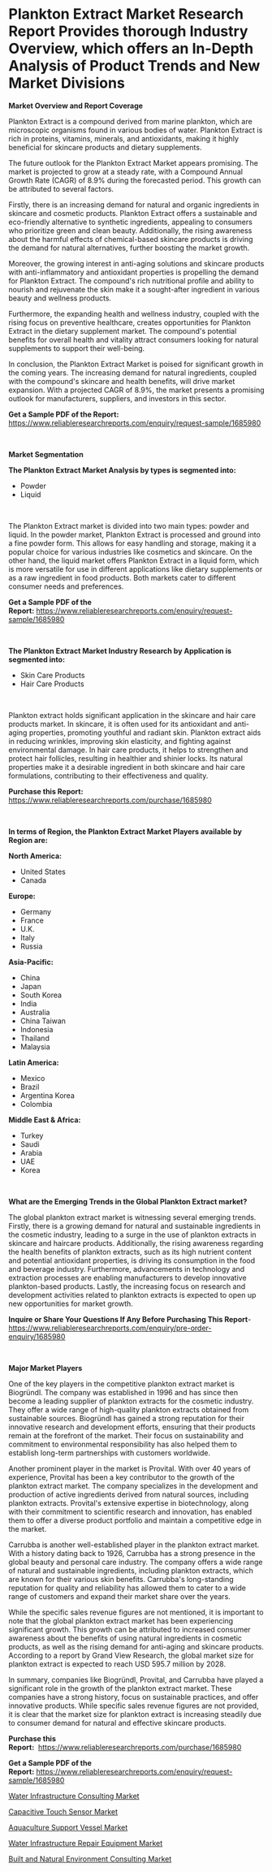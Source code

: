 <p><h1>Plankton Extract Market Research Report Provides thorough Industry Overview, which offers an In-Depth Analysis of Product Trends and New Market Divisions</h1></p><p><strong>Market Overview and Report Coverage</strong></p>
<p><p>Plankton Extract is a compound derived from marine plankton, which are microscopic organisms found in various bodies of water. Plankton Extract is rich in proteins, vitamins, minerals, and antioxidants, making it highly beneficial for skincare products and dietary supplements.</p><p>The future outlook for the Plankton Extract Market appears promising. The market is projected to grow at a steady rate, with a Compound Annual Growth Rate (CAGR) of 8.9% during the forecasted period. This growth can be attributed to several factors.</p><p>Firstly, there is an increasing demand for natural and organic ingredients in skincare and cosmetic products. Plankton Extract offers a sustainable and eco-friendly alternative to synthetic ingredients, appealing to consumers who prioritize green and clean beauty. Additionally, the rising awareness about the harmful effects of chemical-based skincare products is driving the demand for natural alternatives, further boosting the market growth.</p><p>Moreover, the growing interest in anti-aging solutions and skincare products with anti-inflammatory and antioxidant properties is propelling the demand for Plankton Extract. The compound's rich nutritional profile and ability to nourish and rejuvenate the skin make it a sought-after ingredient in various beauty and wellness products.</p><p>Furthermore, the expanding health and wellness industry, coupled with the rising focus on preventive healthcare, creates opportunities for Plankton Extract in the dietary supplement market. The compound's potential benefits for overall health and vitality attract consumers looking for natural supplements to support their well-being.</p><p>In conclusion, the Plankton Extract Market is poised for significant growth in the coming years. The increasing demand for natural ingredients, coupled with the compound's skincare and health benefits, will drive market expansion. With a projected CAGR of 8.9%, the market presents a promising outlook for manufacturers, suppliers, and investors in this sector.</p></p>
<p><strong>Get a Sample PDF of the Report:</strong> <a href="https://www.reliableresearchreports.com/enquiry/request-sample/1685980">https://www.reliableresearchreports.com/enquiry/request-sample/1685980</a></p>
<p>&nbsp;</p>
<p><strong>Market Segmentation</strong></p>
<p><strong>The Plankton Extract Market Analysis by types is segmented into:</strong></p>
<p><ul><li>Powder</li><li>Liquid</li></ul></p>
<p>&nbsp;</p>
<p><p>The Plankton Extract market is divided into two main types: powder and liquid. In the powder market, Plankton Extract is processed and ground into a fine powder form. This allows for easy handling and storage, making it a popular choice for various industries like cosmetics and skincare. On the other hand, the liquid market offers Plankton Extract in a liquid form, which is more versatile for use in different applications like dietary supplements or as a raw ingredient in food products. Both markets cater to different consumer needs and preferences.</p></p>
<p><strong>Get a Sample PDF of the Report:</strong>&nbsp;<a href="https://www.reliableresearchreports.com/enquiry/request-sample/1685980">https://www.reliableresearchreports.com/enquiry/request-sample/1685980</a></p>
<p>&nbsp;</p>
<p><strong>The Plankton Extract Market Industry Research by Application is segmented into:</strong></p>
<p><ul><li>Skin Care Products</li><li>Hair Care Products</li></ul></p>
<p>&nbsp;</p>
<p><p>Plankton extract holds significant application in the skincare and hair care products market. In skincare, it is often used for its antioxidant and anti-aging properties, promoting youthful and radiant skin. Plankton extract aids in reducing wrinkles, improving skin elasticity, and fighting against environmental damage. In hair care products, it helps to strengthen and protect hair follicles, resulting in healthier and shinier locks. Its natural properties make it a desirable ingredient in both skincare and hair care formulations, contributing to their effectiveness and quality.</p></p>
<p><strong>Purchase this Report:</strong>&nbsp; <a href="https://www.reliableresearchreports.com/purchase/1685980">https://www.reliableresearchreports.com/purchase/1685980</a></p>
<p>&nbsp;</p>
<p><strong>In terms of Region, the Plankton Extract Market Players available by Region are:</strong></p>
<p>
    <p> <strong> North America: </strong>
        <ul>
            <li>United States</li>
            <li>Canada</li>
        </ul>
        </p> 
    <p> <strong> Europe: </strong>
        <ul>
            <li>Germany</li>
            <li>France</li>
            <li>U.K.</li>
            <li>Italy</li>
            <li>Russia</li>
        </ul>
        </p> 
    <p> <strong> Asia-Pacific: </strong>
        <ul>
            <li>China</li>
            <li>Japan</li>
            <li>South Korea</li>
            <li>India</li>
            <li>Australia</li>
            <li>China Taiwan</li>
            <li>Indonesia</li>
            <li>Thailand</li>
            <li>Malaysia</li>
        </ul>
        </p> 
    <p> <strong> Latin America: </strong>
        <ul>
            <li>Mexico</li>
            <li>Brazil</li>
            <li>Argentina Korea</li>
            <li>Colombia</li>
        </ul>
        </p> 
    <p> <strong> Middle East & Africa: </strong>
        <ul>
            <li>Turkey</li>
            <li>Saudi</li>
            <li>Arabia</li>
            <li>UAE</li>
            <li>Korea</li>
        </ul>
    </p>
    </p>
<p>&nbsp;</p>
<p><strong>What are the Emerging Trends in the Global Plankton Extract market?</strong></p>
<p><p>The global plankton extract market is witnessing several emerging trends. Firstly, there is a growing demand for natural and sustainable ingredients in the cosmetic industry, leading to a surge in the use of plankton extracts in skincare and haircare products. Additionally, the rising awareness regarding the health benefits of plankton extracts, such as its high nutrient content and potential antioxidant properties, is driving its consumption in the food and beverage industry. Furthermore, advancements in technology and extraction processes are enabling manufacturers to develop innovative plankton-based products. Lastly, the increasing focus on research and development activities related to plankton extracts is expected to open up new opportunities for market growth.</p></p>
<p><strong>Inquire or Share Your Questions If Any Before Purchasing This Report</strong>- <a href="https://www.reliableresearchreports.com/enquiry/pre-order-enquiry/1685980">https://www.reliableresearchreports.com/enquiry/pre-order-enquiry/1685980</a></p>
<p>&nbsp;</p>
<p><strong>Major Market Players</strong></p>
<p><p>One of the key players in the competitive plankton extract market is Biogründl. The company was established in 1996 and has since then become a leading supplier of plankton extracts for the cosmetic industry. They offer a wide range of high-quality plankton extracts obtained from sustainable sources. Biogründl has gained a strong reputation for their innovative research and development efforts, ensuring that their products remain at the forefront of the market. Their focus on sustainability and commitment to environmental responsibility has also helped them to establish long-term partnerships with customers worldwide.</p><p>Another prominent player in the market is Provital. With over 40 years of experience, Provital has been a key contributor to the growth of the plankton extract market. The company specializes in the development and production of active ingredients derived from natural sources, including plankton extracts. Provital's extensive expertise in biotechnology, along with their commitment to scientific research and innovation, has enabled them to offer a diverse product portfolio and maintain a competitive edge in the market.</p><p>Carrubba is another well-established player in the plankton extract market. With a history dating back to 1926, Carrubba has a strong presence in the global beauty and personal care industry. The company offers a wide range of natural and sustainable ingredients, including plankton extracts, which are known for their various skin benefits. Carrubba's long-standing reputation for quality and reliability has allowed them to cater to a wide range of customers and expand their market share over the years.</p><p>While the specific sales revenue figures are not mentioned, it is important to note that the global plankton extract market has been experiencing significant growth. This growth can be attributed to increased consumer awareness about the benefits of using natural ingredients in cosmetic products, as well as the rising demand for anti-aging and skincare products. According to a report by Grand View Research, the global market size for plankton extract is expected to reach USD 595.7 million by 2028.</p><p>In summary, companies like Biogründl, Provital, and Carrubba have played a significant role in the growth of the plankton extract market. These companies have a strong history, focus on sustainable practices, and offer innovative products. While specific sales revenue figures are not provided, it is clear that the market size for plankton extract is increasing steadily due to consumer demand for natural and effective skincare products.</p></p>
<p><strong>Purchase this Report:</strong>&nbsp;&nbsp;<a href="https://www.reliableresearchreports.com/purchase/1685980">https://www.reliableresearchreports.com/purchase/1685980</a></p>
<p></p>
<p><strong>Get a Sample PDF of the Report:</strong>&nbsp;<a href="https://www.reliableresearchreports.com/enquiry/request-sample/1685980">https://www.reliableresearchreports.com/enquiry/request-sample/1685980</a></p>
<p><p><a href="https://www.linkedin.com/pulse/decoding-water-infrastructure-consulting-market-deep-dive-latest/">Water Infrastructure Consulting Market</a></p><p><a href="https://medium.com/@scanw41036/capacitive-touch-sensor-market-size-growth-forecast-2023-2030-29c4d1f6ed96">Capacitive Touch Sensor Market</a></p><p><a href="https://medium.com/@alanwatkins6h/aquaculture-support-vessel-market-size-growth-forecast-2023-2030-272ea3e59299">Aquaculture Support Vessel Market</a></p><p><a href="https://www.linkedin.com/pulse/water-infrastructure-repair-equipment-market-research-report/">Water Infrastructure Repair Equipment Market</a></p><p><a href="https://www.linkedin.com/pulse/built-natural-environment-consulting-market-research/">Built and Natural Environment Consulting Market</a></p></p>